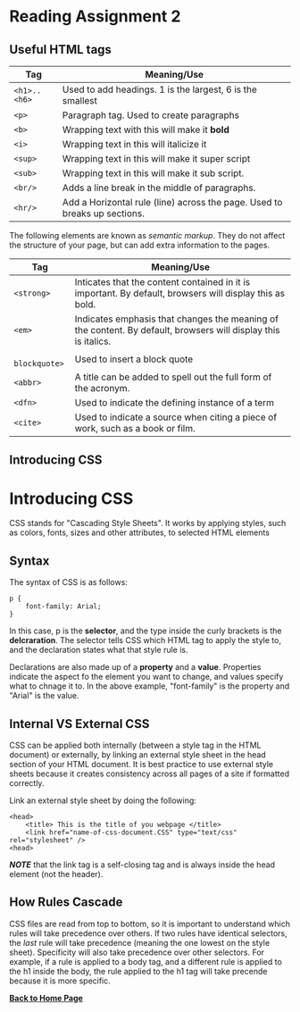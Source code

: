 # Reading Assignment 2

## Useful HTML tags

| Tag     |       Meaning/Use        |
|----------|-------------------------|
|` <h1>..<h6> `| Used to add headings. 1 is the largest, 6 is the smallest|
|` <p>  `    | Paragraph tag. Used to create paragraphs |
|` <b>  `    | Wrapping text with this will make it **bold**|
|` <i>  `    | Wrapping text in this will italicize it |
|` <sup> `   | Wrapping text in this will make it super script|
|` <sub> `   | Wrapping text in this will make it sub script. |
|` <br/> `   | Adds a line break in the middle of paragraphs. |
|` <hr/> `   | Add a Horizontal rule (line) across the page. Used to breaks up sections. |

The following elements are known as *semantic markup*. They do not affect the structure of your page, but can add extra information to the pages.

| Tag     |       Meaning/Use        |
|----------|-------------------------|
| ` <strong> `| Inticates that the content contained in it is important. By default, browsers will display this as bold. |
| ` <em> `   | Indicates emphasis that changes the meaning of the content. By default, browsers will display this is italics.|
| ` blockquote>` | Used to insert a block quote |
| ` <abbr> `  | A title can be added to spell out the full form of the acronym. |
| `<dfn>` | Used to indicate the defining instance of a term|
|` <cite> `| Used to indicate a source when citing a piece of work, such as a book or film. | 

## Introducing CSS

# Introducing CSS

CSS stands for "Cascading Style Sheets". It works by applying styles, such as colors, fonts, sizes and other attributes, to selected HTML elements

## Syntax

The syntax of CSS is as follows:
````
p {
    font-family: Arial;
}
````
In this case, p is the **selector**, and the type inside the curly brackets is the **delcraration**. The selector tells CSS which HTML tag to apply the style to, and the declaration states what that style rule is. 

Declarations are also made up of a **property** and a **value**. Properties indicate the aspect fo the element you want to change, and values specify what to chnage it to. In the above example, "font-family" is the property and "Arial" is the value.  

## Internal VS External CSS

CSS can be applied both internally (between a style tag in the HTML document) or externally, by linking an external style sheet in the head section of your HTML document. It is best practice to use external style sheets because it creates consistency across all pages of a site if formatted correctly.

Link an external style sheet by doing the following:
````
<head>
    <title> This is the title of you webpage </title>
    <link href="name-of-css-document.CSS" type="text/css" rel="stylesheet" />
<head>
````
***NOTE*** that the link tag is a self-closing tag and is always inside the head element (not the header).

## How Rules Cascade

CSS files are read from top to bottom, so it is important to understand which rules will take precedence over others.
If two rules have identical selectors, the *last* rule will take precedence (meaning the one lowest on the style sheet). 
Specificity will also take precedence over other selectors. For example, if a rule is applied to a body tag, and a different rule is applied to the h1 inside the body, the rule applied to the h1 tag will take precende because it is more specific. 

**[Back to Home Page](README.md)**
